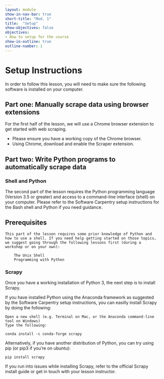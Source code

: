 ```yaml
---
layout: module
show-in-nav-bar: true
short-title: "Mod. 1"
title:  "Setup"
show-objectives: false
objectives:
- How to setup for the course
show-in-outline: true
outline-number: 1
---
```


# Setup Instructions

In order to follow this lesson, you will need to make sure the following software is installed on your computer.

## Part one: Manually scrape data using browser extensions

For the first half of the lesson, we will use a Chrome browser extension to get started with web scraping.

* Please ensure you have a working copy of the Chrome browser.
* Using Chrome, download and enable the Scraper extension.

## Part two: Write Python programs to automatically scrape data

### Shell and Python

The second part of the lesson requires the Python programming language (Version 3.5 or greater) and access to a command-line interface (shell) on your computer. Please refer to the Software Carpentry setup instructions for the Bash shell and Python if you need guidance.

## Prerequisites

    This part of the lesson requires some prior knowledge of Python and how to use a shell. If you need help getting started on those topics, we suggest going through the following lessons first (during a workshop or on your own):

        The Unix Shell
        Programming with Python

### Scrapy

Once you have a working installation of Python 3, the next step is to install Scrapy.

If you have installed Python using the Anaconda framework as suggested by the Software Carpentry setup instructions, you can easilly install Scrapy by doing the following:

    Open a new shell (e.g. Terminal on Mac, or the Anaconda command-line tool on Windows)
    Type the following:

    conda install -c conda-forge scrapy

Alternatively, if you have another distribution of Python, you can try using pip (or pip3 if you’re on ubuntu):

    pip install scrapy

If you run into issues while installing Scrapy, refer to the official Scrapy install guide or get in touch with your lesson instructor.
